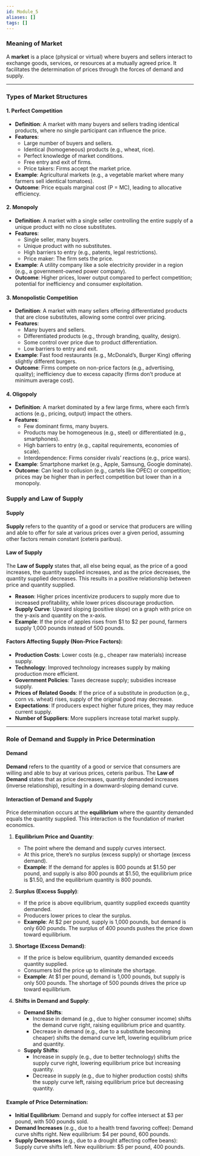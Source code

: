 ```yaml
---
id: Module_5
aliases: []
tags: []
---
```


### **Meaning of Market**
A **market** is a place (physical or virtual) where buyers and sellers interact to exchange goods, services, or resources at a mutually agreed price. It facilitates the determination of prices through the forces of demand and supply.

---

### **Types of Market Structures**

#### **1. Perfect Competition**
- **Definition**: A market with many buyers and sellers trading identical products, where no single participant can influence the price.
- **Features**:
  - Large number of buyers and sellers.
  - Identical (homogeneous) products (e.g., wheat, rice).
  - Perfect knowledge of market conditions.
  - Free entry and exit of firms.
  - Price takers: Firms accept the market price.
- **Example**: Agricultural markets (e.g., a vegetable market where many farmers sell identical tomatoes).
- **Outcome**: Price equals marginal cost (P = MC), leading to allocative efficiency.

#### **2. Monopoly**
- **Definition**: A market with a single seller controlling the entire supply of a unique product with no close substitutes.
- **Features**:
  - Single seller, many buyers.
  - Unique product with no substitutes.
  - High barriers to entry (e.g., patents, legal restrictions).
  - Price maker: The firm sets the price.
- **Example**: A utility company like a sole electricity provider in a region (e.g., a government-owned power company).
- **Outcome**: Higher prices, lower output compared to perfect competition; potential for inefficiency and consumer exploitation.

#### **3. Monopolistic Competition**
- **Definition**: A market with many sellers offering differentiated products that are close substitutes, allowing some control over pricing.
- **Features**:
  - Many buyers and sellers.
  - Differentiated products (e.g., through branding, quality, design).
  - Some control over price due to product differentiation.
  - Low barriers to entry and exit.
- **Example**: Fast food restaurants (e.g., McDonald’s, Burger King) offering slightly different burgers.
- **Outcome**: Firms compete on non-price factors (e.g., advertising, quality); inefficiency due to excess capacity (firms don’t produce at minimum average cost).

#### **4. Oligopoly**
- **Definition**: A market dominated by a few large firms, where each firm’s actions (e.g., pricing, output) impact the others.
- **Features**:
  - Few dominant firms, many buyers.
  - Products may be homogeneous (e.g., steel) or differentiated (e.g., smartphones).
  - High barriers to entry (e.g., capital requirements, economies of scale).
  - Interdependence: Firms consider rivals’ reactions (e.g., price wars).
- **Example**: Smartphone market (e.g., Apple, Samsung, Google dominate).
- **Outcome**: Can lead to collusion (e.g., cartels like OPEC) or competition; prices may be higher than in perfect competition but lower than in a monopoly.

### **Supply and Law of Supply**

#### **Supply**
**Supply** refers to the quantity of a good or service that producers are willing and able to offer for sale at various prices over a given period, assuming other factors remain constant (ceteris paribus).

#### **Law of Supply**
The **Law of Supply** states that, all else being equal, as the price of a good increases, the quantity supplied increases, and as the price decreases, the quantity supplied decreases. This results in a positive relationship between price and quantity supplied.

- **Reason**: Higher prices incentivize producers to supply more due to increased profitability, while lower prices discourage production.
- **Supply Curve**: Upward sloping (positive slope) on a graph with price on the y-axis and quantity on the x-axis.
- **Example**: If the price of apples rises from $1 to $2 per pound, farmers supply 1,000 pounds instead of 500 pounds.

#### **Factors Affecting Supply (Non-Price Factors)**:
- **Production Costs**: Lower costs (e.g., cheaper raw materials) increase supply.
- **Technology**: Improved technology increases supply by making production more efficient.
- **Government Policies**: Taxes decrease supply; subsidies increase supply.
- **Prices of Related Goods**: If the price of a substitute in production (e.g., corn vs. wheat) rises, supply of the original good may decrease.
- **Expectations**: If producers expect higher future prices, they may reduce current supply.
- **Number of Suppliers**: More suppliers increase total market supply.

---

### **Role of Demand and Supply in Price Determination**

#### **Demand**
**Demand** refers to the quantity of a good or service that consumers are willing and able to buy at various prices, ceteris paribus. The **Law of Demand** states that as price decreases, quantity demanded increases (inverse relationship), resulting in a downward-sloping demand curve.

#### **Interaction of Demand and Supply**
Price determination occurs at the **equilibrium** where the quantity demanded equals the quantity supplied. This interaction is the foundation of market economics.

1. **Equilibrium Price and Quantity**:
   - The point where the demand and supply curves intersect.
   - At this price, there’s no surplus (excess supply) or shortage (excess demand).
   - **Example**: If the demand for apples is 800 pounds at $1.50 per pound, and supply is also 800 pounds at $1.50, the equilibrium price is $1.50, and the equilibrium quantity is 800 pounds.

2. **Surplus (Excess Supply)**:
   - If the price is above equilibrium, quantity supplied exceeds quantity demanded.
   - Producers lower prices to clear the surplus.
   - **Example**: At $2 per pound, supply is 1,000 pounds, but demand is only 600 pounds. The surplus of 400 pounds pushes the price down toward equilibrium.

3. **Shortage (Excess Demand)**:
   - If the price is below equilibrium, quantity demanded exceeds quantity supplied.
   - Consumers bid the price up to eliminate the shortage.
   - **Example**: At $1 per pound, demand is 1,000 pounds, but supply is only 500 pounds. The shortage of 500 pounds drives the price up toward equilibrium.

4. **Shifts in Demand and Supply**:
   - **Demand Shifts**:
     - Increase in demand (e.g., due to higher consumer income) shifts the demand curve right, raising equilibrium price and quantity.
     - Decrease in demand (e.g., due to a substitute becoming cheaper) shifts the demand curve left, lowering equilibrium price and quantity.
   - **Supply Shifts**:
     - Increase in supply (e.g., due to better technology) shifts the supply curve right, lowering equilibrium price but increasing quantity.
     - Decrease in supply (e.g., due to higher production costs) shifts the supply curve left, raising equilibrium price but decreasing quantity.

#### **Example of Price Determination**:
- **Initial Equilibrium**: Demand and supply for coffee intersect at $3 per pound, with 500 pounds sold.
- **Demand Increases** (e.g., due to a health trend favoring coffee): Demand curve shifts right. New equilibrium: $4 per pound, 600 pounds.
- **Supply Decreases** (e.g., due to a drought affecting coffee beans): Supply curve shifts left. New equilibrium: $5 per pound, 400 pounds.

